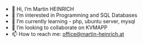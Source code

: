 - 👋 Hi, I’m Martin HEINRICH
- 👀 I’m interested in Programming and SQL Databases
- 🌱 I’m currently learning - php, ubuntu server, mysql
- 💞️ I’m looking to collaborate on KVMAPP 
- 📫 How to reach me: office@martin-heinrich.at 

<!---
martinheinrich/martinheinrich is a ✨ special ✨ repository because its `README.md` (this file) appears on your GitHub profile.
You can click the Preview link to take a look at your changes.
--->
